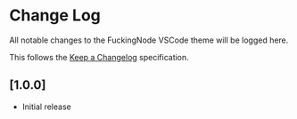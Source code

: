 # Change Log

All notable changes to the FuckingNode VSCode theme will be logged here.

This follows the [Keep a Changelog](http://keepachangelog.com/) specification.

## [1.0.0]

- Initial release
